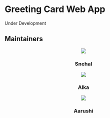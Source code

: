 <h1> Greeting Card Web App</h1>

Under Development

<h2>Maintainers</h2>

<div class="card" style="text-align:center;">
  <img src="https://avatars0.githubusercontent.com/u/58397197?s=400&u=2235e19fae70bb10e7fff4dbbb7d2ee63f73cdd9&v=4">
  <div class="container">
    <h3>Snehal</h3>
  </div>
</div>

<div class="card" style="text-align:center;">
  <img src="https://avatars0.githubusercontent.com/u/58396306?s=400&u=b7b05a39d70b99d96a6cf7e03edeb8f11aef112c&v=4">
  <div class="container">
    <h3>Alka</h3>
  </div>
</div>


<div class="card" style="text-align:center;">
  <img src="https://avatars1.githubusercontent.com/u/58389098?s=400&u=f3f311649ce839abd0ea3fd57674a818030b5549&v=4">
  <div class="container">
    <h3>Aarushi</h3>
  </div>
</div>
